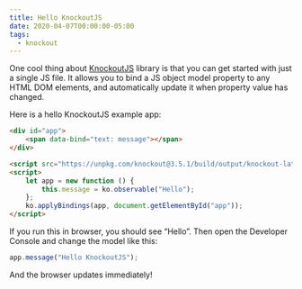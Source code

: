 ```yaml
---
title: Hello KnockoutJS
date: 2020-04-07T00:00:00-05:00
tags:
  - knockout
---
```


One cool thing about [KnockoutJS](https://knockoutjs.com/) library is that you can get started with just a single JS file. It allows you to bind a JS object model property to any HTML DOM elements, and automatically update it when property value has changed.

Here is a hello KnockoutJS example app:

```html
<div id="app">
    <span data-bind="text: message"></span>
</div>

<script src="https://unpkg.com/knockout@3.5.1/build/output/knockout-latest.js"></script>
<script>
    let app = new function () {
        this.message = ko.observable("Hello");
    };
    ko.applyBindings(app, document.getElementById("app"));
</script>
```

If you run this in browser, you should see “Hello”. Then open the Developer Console and change the model like this:

```js
app.message("Hello KnockoutJS");
```

And the browser updates immediately!
